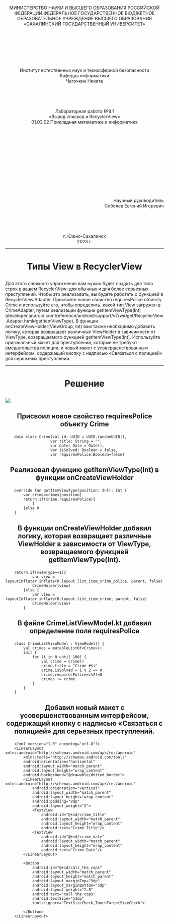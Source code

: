 <p align = "center">МИНИСТЕРСТВО НАУКИ И ВЫСШЕГО ОБРАЗОВАНИЯ
РОССИЙСКОЙ ФЕДЕРАЦИИ
ФЕДЕРАЛЬНОЕ ГОСУДАРСТВЕННОЕ БЮДЖЕТНОЕ
ОБРАЗОВАТЕЛЬНОЕ УЧРЕЖДЕНИЕ ВЫСШЕГО ОБРАЗОВАНИЯ
«САХАЛИНСКИЙ ГОСУДАРСТВЕННЫЙ УНИВЕРСИТЕТ»</p>
<br><br><br><br><br><br>
<p align = "center">Институт естественных наук и техносферной безопасности<br>Кафедра информатики<br>Чагочкин Никита</p>
<br><br><br>
<p align = "center">Лабораторная работа №8.1<br>«Вывод списков и RecyclerView»<br>01.03.02 Прикладная математика и информатика</p>
<br><br><br><br><br><br><br><br><br><br><br><br>
<p align = "right">Научный руководитель<br>
Соболев Евгений Игоревич</p>
<br><br><br>
<p align = "center">г. Южно-Сахалинск<br>2023 г.</p>

***
# <p align = "center">Типы View в RecyclerView</p>
Для этого сложного упражнения вам нужно будет создать два типа строк в вашем RecyclerView: для обычных и для более серьезных преступлений. Чтобы это реализовать, вы будете работать с функцией в RecyclerView.Adapter. Присвойте новое свойство requiresPolice объекту Crime и используйте его, чтобы определить, какой тип View загружен в CrimeAdapter, путем реализации функции getItemViewType(Int) (developer.android.com/reference/android/support/v7/widget/RecyclerView.Adapter.html#getItemViewType). В функции onCreateViewHolder(ViewGroup, Int) вам также необходимо добавить логику, которая возвращает различные ViewHolder в зависимости от ViewType, возвращаемого функцией getItemViewType(Int). Используйте оригинальный макет для преступлений, которые не требуют вмешательства полиции, и новый макет с усовершенствованным интерфейсом, содержащий кнопку с надписью «Связаться с полицией» для серьезных преступлений.
***
# <p align = "center">Решение </p>
![](phone1.png)
## <p align = "center">Присвоил новое свойство requiresPolice объекту Crime </p>

        data class Crime(val id: UUID = UUID.randomUUID(),
                        var title: String = "",
                        var date: Date = Date(),
                        var isSolved: Boolean = false,
                        var requiresPolice:Boolean=false)

## <p align = "center">Реализовал функцию getItemViewType(Int) в функции onCreateViewHolder</p> 

        override fun getItemViewType(position: Int): Int {
            var crime=crimes[position]
            return if(crime.requiresPolice){
                1
            }else 0
        }

## <p align = "center">В функции onCreateViewHolder добавил логику, которая возвращает различные ViewHolder в зависимости от ViewType, возвращаемого функцией getItemViewType(Int).</p> 

        return if(viewType==1){
                var view = layoutInflater.inflate(R.layout.list_item_crime_police, parent, false)
                CrimeHolder(view)
            }else {
                var view = layoutInflater.inflate(R.layout.list_item_crime, parent, false)
                CrimeHolder(view)
            }

## <p align = "center">В файле CrimeListViewModel.kt добавил определение поля requiresPolice</p> 

        class CrimeListViewModel : ViewModel() {
            val crimes = mutableListOf<Crime>()
            init {
                for (i in 0 until 100) {
                    val crime = Crime()
                    crime.title = "Crime #$i"
                    crime.isSolved = i % 2 == 0
                    crime.requiresPolice=i%2!=0
                    crimes += crime
                }
            }
        }

## <p align = "center">Добавил новый макет с усовершенствованным интерфейсом, содержащий кнопку с надписью «Связаться с полицией» для серьезных преступлений.</p> 

        <?xml version="1.0" encoding="utf-8"?>
        <LinearLayout xmlns:android="http://schemas.android.com/apk/res/android"
            xmlns:tools="http://schemas.android.com/tools"
            android:orientation="horizontal"
            android:layout_width="match_parent"
            android:layout_height="wrap_content"
            android:background="@drawable/dotted_border">
            <LinearLayout xmlns:android="http://schemas.android.com/apk/res/android"
                android:orientation="vertical"
                android:layout_width="match_parent"
                android:layout_height="wrap_content"
                android:padding="8dp"
                android:layout_weight="2">
                <TextView
                    android:id="@+id/crime_title"
                    android:layout_width="match_parent"
                    android:layout_height="wrap_content"
                    android:text="Crime Title"/>
                <TextView
                    android:id="@+id/crime_date"
                    android:layout_width="match_parent"
                    android:layout_height="wrap_content"
                    android:text="Crime Date"/>
            </LinearLayout>

            <Button
                android:id="@+id/call_the_cops"
                android:layout_width="match_parent"
                android:layout_height="match_parent"
                android:layout_marginTop="5dp"
                android:layout_marginBottom="5dp"
                android:layout_weight="2.8"
                android:text="call the cops"
                android:textSize="13dp"
                tools:ignore="TextSizeCheck,TouchTargetSizeCheck">

            </Button>
        </LinearLayout>

